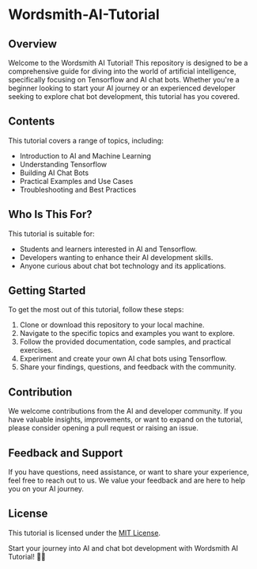 # Wordsmith-AI-Tutorial

## Overview

Welcome to the Wordsmith AI Tutorial! This repository is designed to be a comprehensive guide for diving into the world of artificial intelligence, specifically focusing on Tensorflow and AI chat bots. Whether you're a beginner looking to start your AI journey or an experienced developer seeking to explore chat bot development, this tutorial has you covered.

## Contents

This tutorial covers a range of topics, including:

- Introduction to AI and Machine Learning
- Understanding Tensorflow
- Building AI Chat Bots
- Practical Examples and Use Cases
- Troubleshooting and Best Practices

## Who Is This For?

This tutorial is suitable for:

- Students and learners interested in AI and Tensorflow.
- Developers wanting to enhance their AI development skills.
- Anyone curious about chat bot technology and its applications.

## Getting Started

To get the most out of this tutorial, follow these steps:

1. Clone or download this repository to your local machine.
2. Navigate to the specific topics and examples you want to explore.
3. Follow the provided documentation, code samples, and practical exercises.
4. Experiment and create your own AI chat bots using Tensorflow.
5. Share your findings, questions, and feedback with the community.

## Contribution

We welcome contributions from the AI and developer community. If you have valuable insights, improvements, or want to expand on the tutorial, please consider opening a pull request or raising an issue.

## Feedback and Support

If you have questions, need assistance, or want to share your experience, feel free to reach out to us. We value your feedback and are here to help you on your AI journey.

## License

This tutorial is licensed under the [MIT License](LICENSE).

Start your journey into AI and chat bot development with Wordsmith AI Tutorial! 🤖🚀

